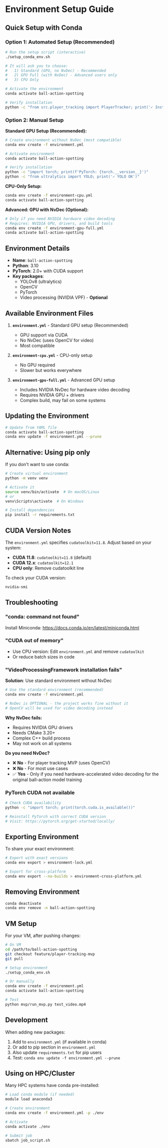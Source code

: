 # Environment Setup Guide

## Quick Setup with Conda

### Option 1: Automated Setup (Recommended)

```bash
# Run the setup script (interactive)
./setup_conda_env.sh

# It will ask you to choose:
#   1) Standard (GPU, no NvDec) - Recommended
#   2) GPU Full (with NvDec) - Advanced users only
#   3) CPU Only

# Activate the environment
conda activate ball-action-spotting

# Verify installation
python -c "from src.player_tracking import PlayerTracker; print('✓ Installation OK')"
```

### Option 2: Manual Setup

**Standard GPU Setup (Recommended):**
```bash
# Create environment without NvDec (most compatible)
conda env create -f environment.yml

# Activate environment
conda activate ball-action-spotting

# Verify installation
python -c "import torch; print(f'PyTorch: {torch.__version__}')"
python -c "from ultralytics import YOLO; print('✓ YOLO OK')"
```

**CPU-Only Setup:**
```bash
conda env create -f environment-cpu.yml
conda activate ball-action-spotting
```

**Advanced: GPU with NvDec (Optional):**
```bash
# Only if you need NVIDIA hardware video decoding
# Requires: NVIDIA GPU, drivers, and build tools
conda env create -f environment-gpu-full.yml
conda activate ball-action-spotting
```

## Environment Details

- **Name**: `ball-action-spotting`
- **Python**: 3.10
- **PyTorch**: 2.0+ with CUDA support
- **Key packages**: 
  - YOLOv8 (ultralytics)
  - OpenCV
  - PyTorch
  - Video processing (NVIDIA VPF) - **Optional**

## Available Environment Files

1. **`environment.yml`** - Standard GPU setup (Recommended)
   - GPU support via CUDA
   - No NvDec (uses OpenCV for video)
   - Most compatible

2. **`environment-cpu.yml`** - CPU-only setup
   - No GPU required
   - Slower but works everywhere

3. **`environment-gpu-full.yml`** - Advanced GPU setup
   - Includes NVIDIA NvDec for hardware video decoding
   - Requires NVIDIA GPU + drivers
   - Complex build, may fail on some systems

## Updating the Environment

```bash
# Update from YAML file
conda activate ball-action-spotting
conda env update -f environment.yml --prune
```

## Alternative: Using pip only

If you don't want to use conda:

```bash
# Create virtual environment
python -m venv venv

# Activate it
source venv/bin/activate  # On macOS/Linux
# or
venv\Scripts\activate  # On Windows

# Install dependencies
pip install -r requirements.txt
```

## CUDA Version Notes

The `environment.yml` specifies `cudatoolkit=11.8`. Adjust based on your system:

- **CUDA 11.8**: `cudatoolkit=11.8` (default)
- **CUDA 12.x**: `cudatoolkit=12.1`
- **CPU only**: Remove cudatoolkit line

To check your CUDA version:
```bash
nvidia-smi
```

## Troubleshooting

### "conda: command not found"
Install Miniconda: https://docs.conda.io/en/latest/miniconda.html

### "CUDA out of memory"
- Use CPU version: Edit `environment.yml` and remove `cudatoolkit`
- Or reduce batch sizes in code

### "VideoProcessingFramework installation fails"

**Solution**: Use standard environment without NvDec

```bash
# Use the standard environment (recommended)
conda env create -f environment.yml

# NvDec is OPTIONAL - the project works fine without it
# OpenCV will be used for video decoding instead
```

**Why NvDec fails:**
- Requires NVIDIA GPU drivers
- Needs CMake 3.20+
- Complex C++ build process
- May not work on all systems

**Do you need NvDec?**
- ❌ **No** - For player tracking MVP (uses OpenCV)
- ❌ **No** - For most use cases
- ✅ **Yes** - Only if you need hardware-accelerated video decoding for the original ball-action model training

### PyTorch CUDA not available
```bash
# Check CUDA availability
python -c "import torch; print(torch.cuda.is_available())"

# Reinstall PyTorch with correct CUDA version
# Visit: https://pytorch.org/get-started/locally/
```

## Exporting Environment

To share your exact environment:

```bash
# Export with exact versions
conda env export > environment-lock.yml

# Export for cross-platform
conda env export --no-builds > environment-cross-platform.yml
```

## Removing Environment

```bash
conda deactivate
conda env remove -n ball-action-spotting
```

## VM Setup

For your VM, after pushing changes:

```bash
# On VM
cd /path/to/ball-action-spotting
git checkout feature/player-tracking-mvp
git pull

# Setup environment
./setup_conda_env.sh

# Or manually
conda env create -f environment.yml
conda activate ball-action-spotting

# Test
python mvp/run_mvp.py test_video.mp4
```

## Development

When adding new packages:

1. Add to `environment.yml` (if available in conda)
2. Or add to pip section in `environment.yml`
3. Also update `requirements.txt` for pip users
4. Test: `conda env update -f environment.yml --prune`

## Using on HPC/Cluster

Many HPC systems have conda pre-installed:

```bash
# Load conda module (if needed)
module load anaconda3

# Create environment
conda env create -f environment.yml -p ./env

# Activate
conda activate ./env

# Submit job
sbatch job_script.sh
```
